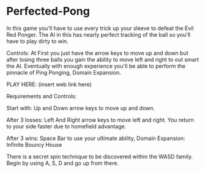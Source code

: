 # Perfected-Pong

In this game you'll have to use every trick up your sleeve to defeat the Evil Red Ponger. 
The AI in this has nearly perfect tracking of the ball so you'll have to play dirty to win.

Controls:
At First you just have the arrow keys to move up and down but after losing three balls you gain the ability to move left and right to out smart the AI. 
Eventually with enough experience you'll be able to perform the pinnacle of Ping Ponging, Domain Expansion.

PLAY HERE: (insert web link here)


Requirements and Controls:

Start with: Up and Down arrow keys to move up and down.

After 3 losses: Left And Right arrow keys to move left and right. You return to your side faster due to homefield advantage.

After 3 wins: Space Bar to use your ultimate ability, Domain Expansion: Infinite Bouncy House


There is a secret spin technique to be discovered within the WASD family.
Begin by using A, S, D and go up from there.
